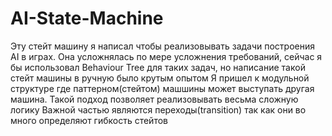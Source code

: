 # AI-State-Machine
Эту стейт машину я написал чтобы реализовывать задачи построения AI в играх. Она усложнялась по мере усложнения требований, сейчас я бы использовал Behaviour Tree для таких задач, но написание такой стейт машины в ручную было крутым опытом
Я пришел к модульной структуре где паттерном(стейтом) машшины может выступать другая машина. Такой подход позволяет реализовывать весьма сложную логику
Важной частью являются переходы(transition) так как они во много определяют гибкость стейтов 
